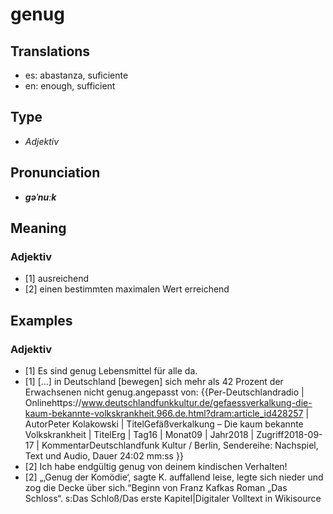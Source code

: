 # genug
## Translations
- es: abastanza, suficiente
- en: enough, sufficient
## Type
- _Adjektiv_
## Pronunciation
- **_ɡəˈnuːk_**
## Meaning
### Adjektiv
- [1] ausreichend
- [2] einen bestimmten maximalen Wert erreichend
## Examples
### Adjektiv
- [1] Es sind genug Lebensmittel für alle da.
- [1] […] in Deutschland [bewegen] sich mehr als 42 Prozent der Erwachsenen nicht genug.<ref>angepasst von: {{Per-Deutschlandradio | Onlinehttps://www.deutschlandfunkkultur.de/gefaessverkalkung-die-kaum-bekannte-volkskrankheit.966.de.html?dram:article_id428257 | AutorPeter Kolakowski | TitelGefäßverkalkung – Die kaum bekannte Volkskrankheit | TitelErg | Tag16 | Monat09 | Jahr2018 | Zugriff2018-09-17 | KommentarDeutschlandfunk Kultur / Berlin, Sendereihe: Nachspiel, Text und Audio, Dauer 24:02 mm:ss }}</ref>
- [2] Ich habe endgültig genug von deinem kindischen Verhalten!
- [2] „‚Genug der Komödie‘, sagte K. auffallend leise, legte sich nieder und zog die Decke über sich.“<ref>Beginn von Franz Kafkas Roman „Das Schloss“. s:Das Schloß/Das erste Kapitel|Digitaler Volltext in Wikisource</ref>
